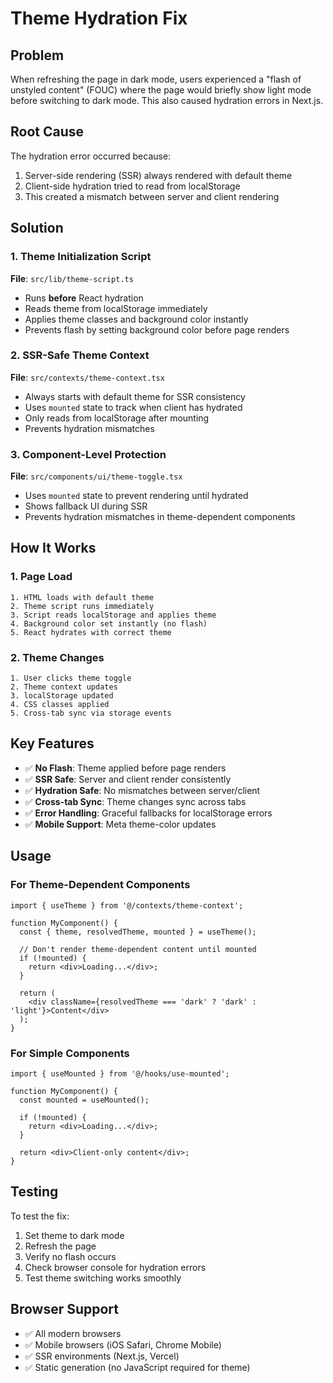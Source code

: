 # Theme Hydration Fix

## Problem

When refreshing the page in dark mode, users experienced a "flash of unstyled content" (FOUC) where the page would briefly show light mode before switching to dark mode. This also caused hydration errors in Next.js.

## Root Cause

The hydration error occurred because:

1. Server-side rendering (SSR) always rendered with default theme
2. Client-side hydration tried to read from localStorage
3. This created a mismatch between server and client rendering

## Solution

### 1. Theme Initialization Script

**File**: `src/lib/theme-script.ts`

- Runs **before** React hydration
- Reads theme from localStorage immediately
- Applies theme classes and background color instantly
- Prevents flash by setting background color before page renders

### 2. SSR-Safe Theme Context

**File**: `src/contexts/theme-context.tsx`

- Always starts with default theme for SSR consistency
- Uses `mounted` state to track when client has hydrated
- Only reads from localStorage after mounting
- Prevents hydration mismatches

### 3. Component-Level Protection

**File**: `src/components/ui/theme-toggle.tsx`

- Uses `mounted` state to prevent rendering until hydrated
- Shows fallback UI during SSR
- Prevents hydration mismatches in theme-dependent components

## How It Works

### 1. Page Load

```
1. HTML loads with default theme
2. Theme script runs immediately
3. Script reads localStorage and applies theme
4. Background color set instantly (no flash)
5. React hydrates with correct theme
```

### 2. Theme Changes

```
1. User clicks theme toggle
2. Theme context updates
3. localStorage updated
4. CSS classes applied
5. Cross-tab sync via storage events
```

## Key Features

- ✅ **No Flash**: Theme applied before page renders
- ✅ **SSR Safe**: Server and client render consistently
- ✅ **Hydration Safe**: No mismatches between server/client
- ✅ **Cross-tab Sync**: Theme changes sync across tabs
- ✅ **Error Handling**: Graceful fallbacks for localStorage errors
- ✅ **Mobile Support**: Meta theme-color updates

## Usage

### For Theme-Dependent Components

```tsx
import { useTheme } from '@/contexts/theme-context';

function MyComponent() {
  const { theme, resolvedTheme, mounted } = useTheme();

  // Don't render theme-dependent content until mounted
  if (!mounted) {
    return <div>Loading...</div>;
  }

  return (
    <div className={resolvedTheme === 'dark' ? 'dark' : 'light'}>Content</div>
  );
}
```

### For Simple Components

```tsx
import { useMounted } from '@/hooks/use-mounted';

function MyComponent() {
  const mounted = useMounted();

  if (!mounted) {
    return <div>Loading...</div>;
  }

  return <div>Client-only content</div>;
}
```

## Testing

To test the fix:

1. Set theme to dark mode
2. Refresh the page
3. Verify no flash occurs
4. Check browser console for hydration errors
5. Test theme switching works smoothly

## Browser Support

- ✅ All modern browsers
- ✅ Mobile browsers (iOS Safari, Chrome Mobile)
- ✅ SSR environments (Next.js, Vercel)
- ✅ Static generation (no JavaScript required for theme)
